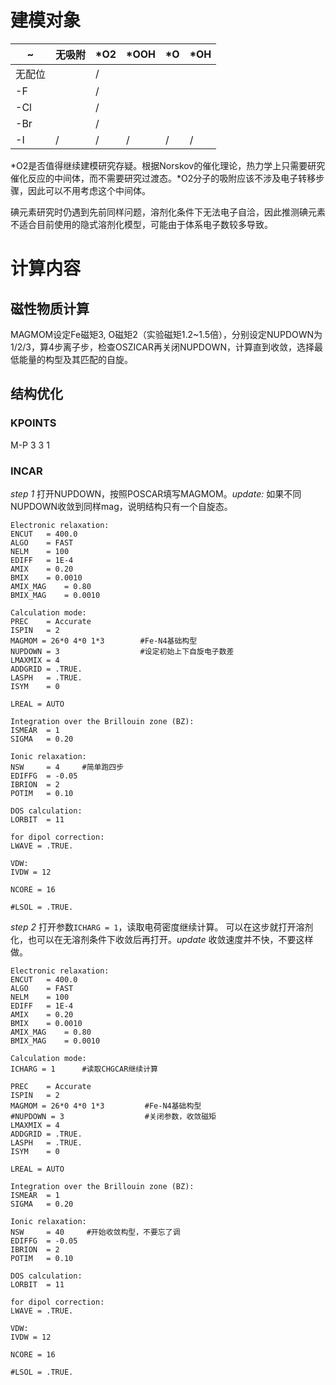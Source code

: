# 建模对象

| ~   | 无吸附 | \*O2 | \*OOH | \*O | \*OH |
| --- | --- | ---- | ----- | --- | ---- |
| 无配位 |     | /    |       |     |      |
| -F  |     | /    |       |     |      |
| -Cl |     | /    |       |     |      |
| -Br |     | /    |       |     |      |
| -I  | /   | /    | /     | /   | /    |
\*O2是否值得继续建模研究存疑。根据Norskov的催化理论，热力学上只需要研究催化反应的中间体，而不需要研究过渡态。\*O2分子的吸附应该不涉及电子转移步骤，因此可以不用考虑这个中间体。

碘元素研究时仍遇到先前同样问题，溶剂化条件下无法电子自洽，因此推测碘元素不适合目前使用的隐式溶剂化模型，可能由于体系电子数较多导致。
# 计算内容
## 磁性物质计算
MAGMOM设定Fe磁矩3, O磁矩2（实验磁矩1.2~1.5倍），分别设定NUPDOWN为1/2/3，算4步离子步，检查OSZICAR再关闭NUPDOWN，计算直到收敛，选择最低能量的构型及其匹配的自旋。
## 结构优化
### KPOINTS
M-P
3 3 1
### INCAR
*step 1*
打开NUPDOWN，按照POSCAR填写MAGMOM。*update:* 如果不同NUPDOWN收敛到同样mag，说明结构只有一个自旋态。
```
Electronic relaxation:
ENCUT   = 400.0      
ALGO    = FAST        
NELM    = 100         
EDIFF   = 1E-4      
AMIX    = 0.20      
BMIX    = 0.0010    
AMIX_MAG    = 0.80
BMIX_MAG    = 0.0010

Calculation mode:
PREC    = Accurate  
ISPIN   = 2         
MAGMOM = 26*0 4*0 1*3        #Fe-N4基础构型
NUPDOWN = 3                  #设定初始上下自旋电子数差
LMAXMIX = 4         
ADDGRID = .TRUE.    
LASPH   = .TRUE.    
ISYM    = 0         

LREAL = AUTO

Integration over the Brillouin zone (BZ):
ISMEAR  = 1         
SIGMA   = 0.20        

Ionic relaxation:
NSW     = 4     #简单跑四步
EDIFFG  = -0.05     
IBRION  = 2              
POTIM   = 0.10        

DOS calculation:
LORBIT  = 11        

for dipol correction:   
LWAVE = .TRUE.

VDW: 
IVDW = 12

NCORE = 16

#LSOL = .TRUE.
```

*step 2*
打开参数`ICHARG = 1`，读取电荷密度继续计算。
可以在这步就打开溶剂化，也可以在无溶剂条件下收敛后再打开。*update* 收敛速度并不快，不要这样做。
```
Electronic relaxation:
ENCUT   = 400.0      
ALGO    = FAST        
NELM    = 100         
EDIFF   = 1E-4      
AMIX    = 0.20      
BMIX    = 0.0010    
AMIX_MAG    = 0.80
BMIX_MAG    = 0.0010

Calculation mode:
ICHARG = 1      #读取CHGCAR继续计算

PREC    = Accurate  
ISPIN   = 2         
MAGMOM = 26*0 4*0 1*3         #Fe-N4基础构型
#NUPDOWN = 3                  #关闭参数，收敛磁矩
LMAXMIX = 4         
ADDGRID = .TRUE.    
LASPH   = .TRUE.    
ISYM    = 0         

LREAL = AUTO

Integration over the Brillouin zone (BZ):
ISMEAR  = 1         
SIGMA   = 0.20        

Ionic relaxation:
NSW     = 40     #开始收敛构型，不要忘了调
EDIFFG  = -0.05     
IBRION  = 2              
POTIM   = 0.10        

DOS calculation:
LORBIT  = 11        

for dipol correction:   
LWAVE = .TRUE.

VDW: 
IVDW = 12

NCORE = 16

#LSOL = .TRUE.      
```